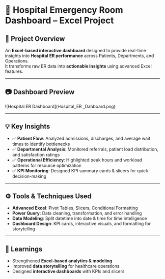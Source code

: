 # 🏥 Hospital Emergency Room Dashboard – Excel Project  

## 📌 Project Overview  
An **Excel-based interactive dashboard** designed to provide real-time insights into **Hospital ER performance** across Patients, Departments, and Operations.  
It transforms raw ER data into **actionable insights** using advanced Excel features.  

---

## 📷 Dashboard Preview  
![Hospital ER Dashboard](Hospital_ER _Dahboard.png)  

---

## 💡 Key Insights  
- ✅ **Patient Flow**: Analyzed admissions, discharges, and average wait times to identify bottlenecks  
- ✅ **Departmental Analysis**: Monitored referrals, patient load distribution, and satisfaction ratings  
- ✅ **Operational Efficiency**: Highlighted peak hours and workload patterns for resource optimization  
- ✅ **KPI Monitoring**: Designed KPI summary cards & slicers for quick decision-making  

---

## ⚙️ Tools & Techniques Used  
- **Advanced Excel**: Pivot Tables, Slicers, Conditional Formatting  
- **Power Query**: Data cleaning, transformation, and error handling  
- **Data Modeling**: Split datetime into date & time for time intelligence  
- **Dashboard Design**: KPI cards, interactive visuals, and formatting for storytelling  

---

## 🚀 Learnings  
- Strengthened **Excel-based analytics & modeling**  
- Improved **data storytelling** for healthcare operations  
- Designed **interactive dashboards** with KPIs and slicers  


